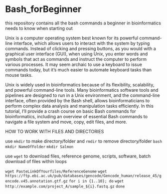 # Bash_forBeginner
this repository contains all the bash commands a beginner in bioinformatics needs to know when starting out 

Unix is a computer operating system best known for its powerful command-line interface, which allows users to interact with the system by typing commands. Instead of clicking and pressing buttons, as you would with a graphical user interface (GUI), when using Unix, you enter words and symbols that act as commands and instruct the computer to perform various processes. It may seem archaic to use a keyboard to issue commands today, but it’s much easier to automate keyboard tasks than mouse tasks.

Unix is widely used in bioinformatics because of its flexibility, scalability, and powerful command-line tools. Many bioinformatics software tools and pipelines are designed to run in a Unix environment, and the command-line interface, often provided by the Bash shell, allows bioinformaticians to perform complex data analysis and manipulation tasks efficiently. In this tutorial, I’ll provide a crash course on basic Bash commands for bioinformatics, including an overview of essential Bash commands to navigate a file system and move, copy, edit files, and more.

HOW TO WORK WITH FILES AND DIRECTORIES

use `mkdir` to make directory/folder and `rmdir` to remove directory/folder
```bash```
```mkdir NameOfFolder```
```mkdir Salmon```

use `wget` to download files, reference genome, scripts, software, batch download of files within loops 

```wget PasteLinkOfYourfiles/ReferenceGenome```
```wget  https://ftp.ebi.ac.uk/pub/databases/gencode/Gencode_human/release_45/gencode.v45.annotation.gtf.gz```
```for i in {1..10}; do```
    ```wget http://example.com/project_A/sample_${i}.fastq.gz```
```done```
